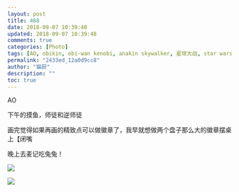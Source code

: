 ```yaml
---
layout: post
title: 468
date: 2018-09-07 10:39:48
updated: 2018-09-07 10:39:48
comments: true
categories: [Photo]
tags: [AO, obikin, obi-wan kenobi, anakin skywalker, 星球大战, star wars]
permalink: "2433ed_12a0d9cc8"
author: "猫厨"
description: ""
toc: true
---
```


<p>AO</p> 
<p>下午的摸鱼，师徒和逆师徒</p> 
<p>画完觉得如果再画的精致点可以做徽章了，我早就想做两个盘子那么大的徽章摆桌上【闭嘴</p> 
<p>晚上去麦记吃兔兔！</p>

![](/img/img_cVZNdzJtQk9JV2VGc010NW0rOXRGMHFoV1pnaFZHN2lqRXZybjBIc2VjNFVjZE9sakkwOHh3PT0.jpg)

![](/img/img_cVZNdzJtQk9JV2VGc010NW0rOXRGM29NMTMybUYwVll1ZEFydlc0b293VXZsTFFYYlllMkh3PT0.jpg)